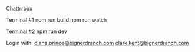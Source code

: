 Chattrrbox

Terminal #1
npm run build
npm run watch

Terminal #2
npm run dev

Login with:
diana.prince@bignerdranch.com
clark.kent@bignerdranch.com

